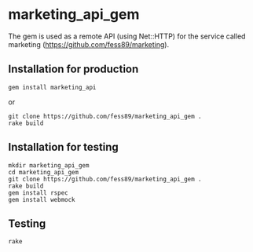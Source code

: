 marketing_api_gem
=================

The gem is used as a remote API (using Net::HTTP) for the service called marketing (https://github.com/fess89/marketing). 

Installation for production
---------------------------
    gem install marketing_api
    
or

    git clone https://github.com/fess89/marketing_api_gem .
    rake build

Installation for testing
------------------------
    mkdir marketing_api_gem
    cd marketing_api_gem
    git clone https://github.com/fess89/marketing_api_gem .
    rake build
    gem install rspec
    gem install webmock

Testing
-------
    rake 




